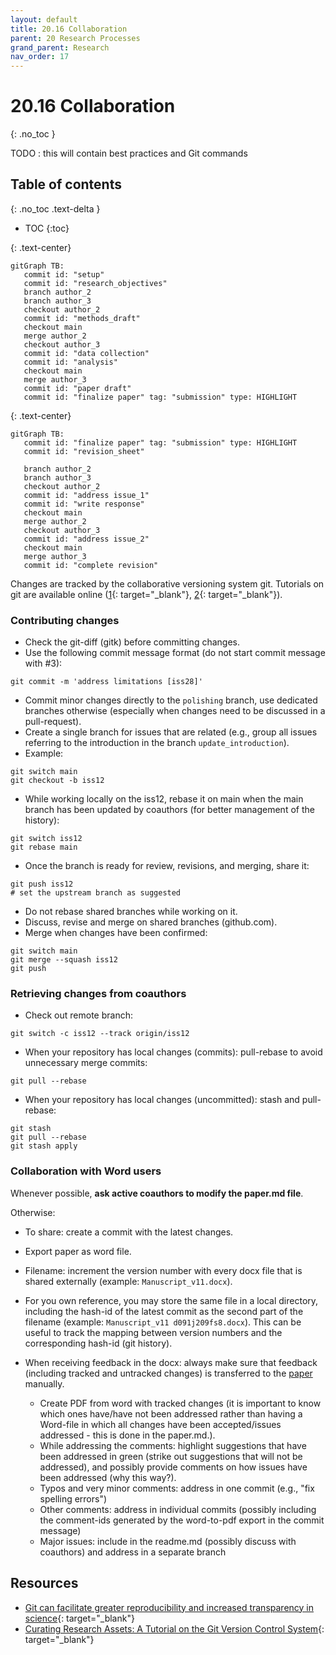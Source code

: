 ```yaml
---
layout: default
title: 20.16 Collaboration
parent: 20 Research Processes
grand_parent: Research
nav_order: 17
---
```


# 20.16 Collaboration
{: .no_toc }

TODO : this will contain best practices and Git commands

## Table of contents
{: .no_toc .text-delta }

- TOC
{:toc}

{: .text-center}
```mermaid
gitGraph TB:
   commit id: "setup"
   commit id: "research_objectives"
   branch author_2
   branch author_3
   checkout author_2
   commit id: "methods_draft"
   checkout main
   merge author_2
   checkout author_3
   commit id: "data collection"
   commit id: "analysis"
   checkout main
   merge author_3
   commit id: "paper draft"
   commit id: "finalize paper" tag: "submission" type: HIGHLIGHT
```

{: .text-center}
```mermaid
gitGraph TB:
   commit id: "finalize paper" tag: "submission" type: HIGHLIGHT
   commit id: "revision_sheet"

   branch author_2
   branch author_3
   checkout author_2
   commit id: "address issue_1"
   commit id: "write response"
   checkout main
   merge author_2
   checkout author_3
   commit id: "address issue_2"
   checkout main
   merge author_3
   commit id: "complete revision"
```

<!-- illustrations similar to: https://link.springer.com/article/10.1186/1751-0473-8-7/figures/3 -->

Changes are tracked by the collaborative versioning system git.
Tutorials on git are available online ([1](https://learngitbranching.js.org/){: target="_blank"}, [2](https://github.com/jlord/git-it-electron){: target="_blank"}).

### Contributing changes

- Check the git-diff (gitk) before committing changes.
- Use the following commit message format (do not start commit message with #3):

```shell
git commit -m 'address limitations [iss28]'
```

- Commit minor changes directly to the `polishing` branch, use dedicated branches otherwise (especially when changes need to be discussed in a pull-request).
- Create a single branch for issues that are related (e.g., group all issues referring to the introduction in the branch `update_introduction`).
- Example:

```shell
git switch main
git checkout -b iss12
```

- While working locally on the iss12, rebase it on main when the main branch has been updated by coauthors (for better management of the history):

```shell
git switch iss12
git rebase main
```

- Once the branch is ready for review, revisions, and merging, share it:

```shell
git push iss12
# set the upstream branch as suggested
```

- Do not rebase shared branches while working on it.
- Discuss, revise and merge on shared branches (github.com).
- Merge when changes have been confirmed:

```shell
git switch main
git merge --squash iss12
git push
```

### Retrieving changes from coauthors

- Check out remote branch:

```shell
git switch -c iss12 --track origin/iss12
```

- When your repository has local changes (commits): pull-rebase to avoid unnecessary merge commits:

```shell
git pull --rebase
```

- When your repository has local changes (uncommitted): stash and pull-rebase:

```shell
git stash
git pull --rebase
git stash apply
```

### Collaboration with Word users

Whenever possible, **ask active coauthors to modify the paper.md file**.

Otherwise:

- To share: create a commit with the latest changes.
- Export paper as word file.
- Filename: increment the version number with every docx file that is shared externally (example: `Manuscript_v11.docx`).
- For you own reference, you may store the same file in a local directory, including the hash-id of the latest commit as the second part of the filename  (example: `Manuscript_v11 d091j209fs8.docx`).
This can be useful to track the mapping between version numbers and the corresponding hash-id (git history).

- When receiving feedback in the docx: always make sure that feedback (including tracked and untracked changes) is transferred to the [paper](paper.md) manually.
  - Create PDF from word with tracked changes (it is important to know which ones have/have not been addressed rather than having a Word-file in which all changes have been accepted/issues addressed - this is done in the paper.md.).
  - While addressing the comments: highlight suggestions that have been addressed in green (strike out suggestions that will not be addressed), and possibly provide comments on how issues have been addressed (why this way?).
  - Typos and very minor comments: address in one commit (e.g., "fix spelling errors")
  - Other comments: address in individual commits (possibly including the comment-ids generated by the word-to-pdf export in the commit message)
  - Major issues: include in the readme.md (possibly discuss with coauthors) and address in a separate branch

## Resources

- [Git can facilitate greater reproducibility and increased transparency in science](https://link.springer.com/article/10.1186/1751-0473-8-7){: target="_blank"}
- [Curating Research Assets: A Tutorial on the Git Version Control System](https://journals.sagepub.com/doi/full/10.1177/2515245918754826){: target="_blank"}
